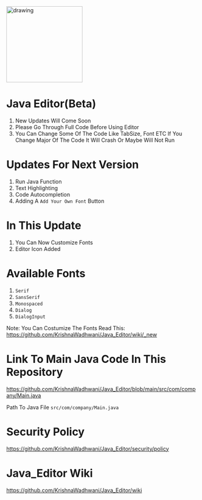 <img src="https://user-images.githubusercontent.com/61587047/115952803-c694eb80-a505-11eb-8658-db89da25b864.png" alt="drawing" width="200"/>

# Java Editor(Beta)
1) New Updates Will Come Soon
2) Please Go Through Full Code Before Using Editor
3) You Can Change Some Of The Code Like TabSize, Font ETC If You Change Major Of The Code It Will Crash Or Maybe Will Not Run
# Updates For Next Version
1) Run Java Function
2) Text Highlighting
3) Code Autocompletion
4) Adding A ```Add Your Own Font``` Button
# In This Update
1) You Can Now Customize Fonts
2) Editor Icon Added
# Available Fonts
1) ```Serif```
2) ```SansSerif```
3) ```Monospaced```
4) ```Dialog```
5) ```DialogInput```

Note: You Can Costumize The Fonts
Read This: https://github.com/KrishnaWadhwani/Java_Editor/wiki/_new
# Link To Main Java Code In This Repository
https://github.com/KrishnaWadhwani/Java_Editor/blob/main/src/com/company/Main.java

Path To Java File ```src/com/company/Main.java```
# Security Policy

https://github.com/KrishnaWadhwani/Java_Editor/security/policy
# Java_Editor Wiki

https://github.com/KrishnaWadhwani/Java_Editor/wiki
